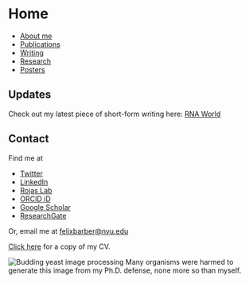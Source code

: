 # Home

- [About me](./about-me.html)
- [Publications](./publications.html)
- [Writing](./blog.html)
- [Research](./research.html)
- [Posters](./posters.html)

## Updates

Check out my latest piece of short-form writing here: [RNA World](./rna_world.html)

## Contact

Find me at

- [Twitter](https://twitter.com/FelixBarber9)
- [LinkedIn](https://www.linkedin.com/in/felix-barber)
- [Rojas Lab](https://www.rojaslab.com)
- [ORCID iD](https://orcid.org/0000-0003-1252-5181)
- [Google Scholar](https://scholar.google.com/citations?user=eXbwJsQAAAAJ&hl=en&authuser=2)
- [ResearchGate](https://www.researchgate.net/profile/Felix-Barber)

Or, email me at felixbarber@nyu.edu

[Click here](./CV_2021.pdf) for a copy of my CV.

![Budding yeast image processing](/slide1.png)
Many organisms were harmed to generate this image from my Ph.D. defense, none more so than myself.
